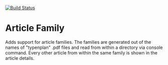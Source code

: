 [![Build Status](https://travis-ci.org/Einrichtungshaus-Ostermann/OstArticleFamily.svg?branch=master)](https://travis-ci.org/Einrichtungshaus-Ostermann/OstArticleFamily)
# Article Family
Adds support for article families. The families are generated out of the names of "typenplan" .pdf files and read from
within a directory via console command. Every other article from within the same family is shown in the article details.